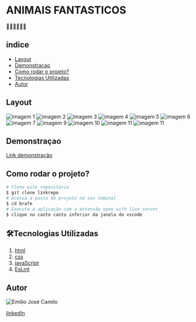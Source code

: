 # ANIMAIS FANTASTICOS

🐻🐒🐼🐱🦊🐰

## índice

- <a href="#layout">Layout</a>
- <a href="#Demonstracao">Demonstraçao</a>
- <a href="#rodar">Como rodar o projeto?</a>
- <a href="#tecnologias">Tecnologias Utilizadas</a>
- <a href="#autor">Autor</a>

## Layout

![imagem 1](img/animais/imagem1.png)
![imagem 2](img/animais/imagem2.png)
![imagem 3](img/animais/imagem3.png)
![imagem 4](img/animais/imagem4.png)
![imagem 5](img/animais/imagem5.png)
![imagem 6](img/animais/imagem6.png)
![imagem 7](img/animais/imagem7.png)
![imagem 9](img/animais/imagem9.png)
![imagem 10](img/animais/imagem10.png)
![imagem 11](img/animais/imagem11.png)
![imagem 11](img/animais/imagem12.png)

## Demonstraçao

[Link demonstração](https://emilio-jose-camilo.github.io/)

## Como rodar o projeto?

```bash
# Clone este repositório
$ git clone linkrepo
# Acessa a pasta do projeto no seu teminal
$ cd brafe
# Execute a aplicação com a extensão open with live server
$ clique no canto canto inferior da janela do vscode
```

## 🛠Tecnologias Utilizadas

1. [html](https://developer.mozilla.org/pt-BR/docs/Web/HTML)
2. [css](https://developer.mozilla.org/pt-BR/docs/Web/CSS)
3. [javaScript](https://developer.mozilla.org/pt-BR/docs/Web/JavaScript)
4. [EsLint](https://eslint.org/)

## Autor

![Emílio José Camilo](./img/perfil/Emilio.jpeg)

[linkedIn](https://www.linkedin.com/in/emilio-jos%C3%A9-794955208/)
